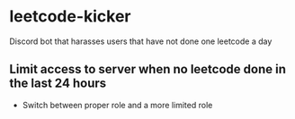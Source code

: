 # leetcode-kicker
Discord bot that harasses users that have not done one leetcode a day

## Limit access to server when no leetcode done in the last 24 hours
* Switch between proper role and a more limited role